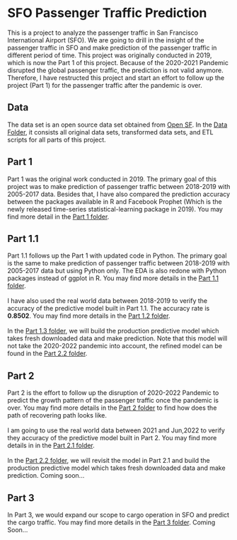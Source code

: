 # SFO Passenger Traffic Prediction

This is a project to analyze the passenger traffic in San Francisco International Airport (SFO). We are going to drill in the insight of the passenger traffic in SFO and make prediction of the passenger traffic in different period of time. This project was originally conducted in 2019, which is now the Part 1 of this project. Because of the 2020-2021 Pandemic disrupted the global passenger traffic, the prediction is not valid anymore. Therefore, I have restructed this project and start an effort to follow up the project (Part 1) for the passenger traffic after the pandemic is over.

## Data
The data set is an open source data set obtained from <a href="https://datasf.org/opendata/">Open SF</a>. In the [Data Folder](/Data), it consists all original data sets, transformed data sets, and ETL scripts for all parts of this project.

## Part 1
Part 1 was the original work conducted in 2019. The primary goal of this project was to make prediction of passenger traffic between 2018-2019 with 2005-2017 data. Besides that, I have also compared the prediction accuracy between the packages available in R and Facebook Prophet (Which is the newly released time-series statistical-learning package in 2019). You may find more detail in the [Part 1 folder](/Part1).

## Part 1.1
Part 1.1 follows up the Part 1 with updated code in Python. The primary goal is the same to make prediction of passenger traffic between 2018-2019 with 2005-2017 data but using Python only. The EDA is also redone with Python packages instead of ggplot in R. You may find more details in the [Part 1.1 folder](/Part1_1).
<br><br>
I have also used the real world data between 2018-2019 to verify the accuracy of the predictive model built in Part 1.1. The accuracy rate is <b>0.8502</b>. You may find more details in the [Part 1.2 folder](/Part1_2).
<br><br>
In the [Part 1.3 folder](/Part1_3), we will build the production predictive model which takes fresh downloaded data and make prediction. Note that this model will not take the 2020-2022 pandemic into account, the refined model can be found in the [Part 2.2 folder](/Part2_2).

## Part 2
Part 2 is the effort to follow up the disruption of 2020-2022 Pandemic to predict the growth pattern of the passenger traffic once the pandemic is over. You may find more details in the [Part 2 folder](/Part2) to find how does the path of recovering path looks like.
<br><br>
I am going to use the real world data between 2021 and Jun,2022 to verify they accuracy of the predictive model built in Part 2. You may find more details in in the [Part 2.1 folder](/Part2_1).
<br><br>
In the [Part 2.2 folder](/Part2_2), we will revisit the model in Part 2.1 and build the production predictive model which takes fresh downloaded data and make prediction. Coming soon...

## Part 3
In Part 3, we would expand our scope to cargo operation in SFO and predict the cargo traffic. You may find more details in the [Part 3 folder](/Part3). Coming Soon...
